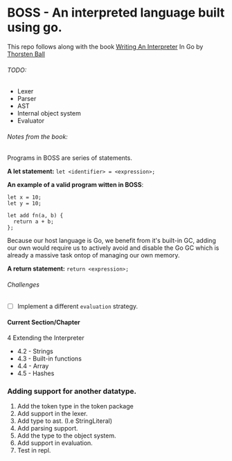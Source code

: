 # BOSS - An interpreted language built using go.
This repo follows along with the book [Writing An Interpreter](https://interpreterbook.com/) In Go by [Thorsten Ball](https://thorstenball.com/)

###### TODO:
* Lexer
* Parser
* AST
* Internal object system
* Evaluator

###### Notes from the book:
Programs in BOSS are series of statements.

**A let statement:** `let <identifier> = <expression>;`

**An example of a valid program witten in BOSS**:
```
let x = 10;
let y = 10;

let add fn(a, b) {
  return a + b;
};
```

Because our host language is Go, we benefit from it's built-in GC,
adding our own would require us to actively avoid and disable the Go
GC which is already a massive task ontop of managing our own memory. 

**A return statement:** `return <expression>;`

###### Challenges
- [ ] Implement a different `evaluation` strategy.

#### Current Section/Chapter
4 Extending the Interpreter
- 4.2 - Strings
- 4.3 - Built-in functions
- 4.4 - Array
- 4.5 - Hashes



### Adding support for another datatype.
1. Add the token type in the token package
2. Add support in the lexer.
3. Add type to ast. (I.e StringLiteral)
4. Add parsing support.
5. Add the type to the object system.
6. Add support in evaluation.
7. Test in repl.


